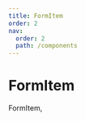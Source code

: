 ```yaml
---
title: FormItem
order: 2
nav:
  order: 2
  path: /components
---
```


# FormItem

FormItem,

<code src='./demos/Demo1.tsx'>
